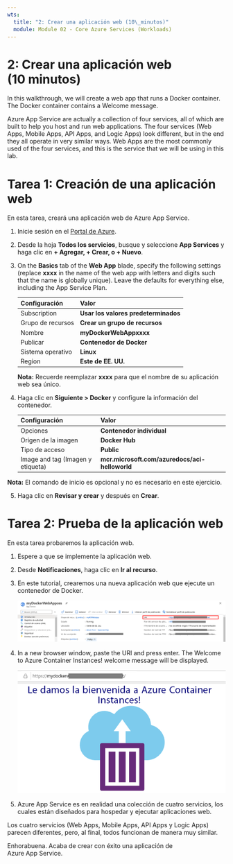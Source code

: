```yaml
---
wts:
  title: "2: Crear una aplicación web (10\_minutos)"
  module: Module 02 - Core Azure Services (Workloads)
---
```

# <a name="02---create-a-web-app-10-min"></a>2: Crear una aplicación web (10 minutos)

In this walkthrough, we will create a web app that runs a Docker container. The Docker container contains a Welcome message. 

Azure App Service are actually a collection of four services, all of which are built to help you host and run web applications. The four services (Web Apps, Mobile Apps, API Apps, and Logic Apps) look different, but in the end they all operate in very similar ways. Web Apps are the most commonly used of the four services, and this is the service that we will be using in this lab.

# <a name="task-1-create-a-web-app"></a>Tarea 1: Creación de una aplicación web 

En esta tarea, creará una aplicación web de Azure App Service. 

1. Inicie sesión en el [Portal de Azure](http://portal.azure.com/). 

2. Desde la hoja **Todos los servicios**, busque y seleccione **App Services** y haga clic en **+ Agregar, + Crear, o + Nuevo**.

3. On the <bpt id="p1">**</bpt>Basics<ept id="p1">**</ept> tab of the <bpt id="p2">**</bpt>Web App<ept id="p2">**</ept> blade, specify the following settings (replace <bpt id="p3">**</bpt>xxxx<ept id="p3">**</ept> in the name of the web app with letters and digits such that the name is globally unique). Leave the defaults for everything else, including the App Service Plan. 

    | Configuración | Valor |
    | -- | -- |
    | Subscription | **Usar los valores predeterminados** |
    | Grupo de recursos | **Crear un grupo de recursos**|
    | Nombre | **myDockerWebAppxxxx** |
    | Publicar | **Contenedor de Docker** |
    | Sistema operativo | **Linux** |
    | Region | **Este de EE. UU.** |
    
    **Nota:** Recuerde reemplazar **xxxx** para que el nombre de su aplicación web sea único.

4. Haga clic en **Siguiente > Docker** y configure la información del contenedor.  

    | Configuración | Valor |
    | -- | -- |
    | Opciones | **Contenedor individual** |
    | Origen de la imagen | **Docker Hub** |
    | Tipo de acceso | **Public** |
    | Image and tag (Imagen y etiqueta) | **mcr.microsoft.com/azuredocs/aci-helloworld** |
    
 **Nota:** El comando de inicio es opcional y no es necesario en este ejercicio.

5. Haga clic en **Revisar y crear** y después en **Crear**. 

# <a name="task-2-test-the-web-app"></a>Tarea 2: Prueba de la aplicación web

En esta tarea probaremos la aplicación web.

1. Espere a que se implemente la aplicación web.

2. Desde **Notificaciones**, haga clic en **Ir al recurso**. 

3. En este tutorial, crearemos una nueva aplicación web que ejecute un contenedor de Docker.

    ![El contenedor incluye un mensaje de bienvenida.](../images/0801.png)

4. In a new browser window, paste the URl and press enter. The Welcome to Azure Container Instances! welcome message will be displayed.

    ![Captura de pantalla de la página Le damos la bienvenida a Azure Container Instance.](../images/0802.png)

5. Azure App Service es en realidad una colección de cuatro servicios, los cuales están diseñados para hospedar y ejecutar aplicaciones web. 

Los cuatro servicios (Web Apps, Mobile Apps, API Apps y Logic Apps) parecen diferentes, pero, al final, todos funcionan de manera muy similar.

Enhorabuena. Acaba de crear con éxito una aplicación de Azure App Service.
